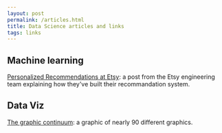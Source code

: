 ```yaml
---
layout: post
permalink: /articles.html
title: Data Science articles and links
tags: links
---
```


## Machine learning
[Personalized Recommendations at Etsy](https://codeascraft.com/2014/11/17/personalized-recommendations-at-etsy/): a post from the Etsy engineering team explaining how they've built their recommandation system.

## Data Viz
[The graphic continuum](http://thumbnails-visually.netdna-ssl.com/the-graphic-continuum_5429904a31995.jpg): a graphic of nearly 90 different graphics.
